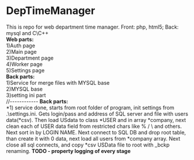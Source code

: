 # DepTimeManager
This is repo for web department time manager. Front: php, html5; Back: mysql and C\C++
<br>
<b>Web parts: </b><br>
1)Auth page <br>
2)Main page <br>
3)Department page<br>
4)Worker page<br>
5)Settings page <br>
<b>Back parts: </b><br>
1)Service for merge files with MYSQL base <br>
2)MYSQL base <br>
3)setting ini part <br>
//------------
<b>Back parts:</b><br>
  *1) service done, starts from root folder of program, init settings from .\settings.ini. Gets login/pass and address of SQL server and file with users data(*csv).
  Then load USdata to class *USER and in array *company, next clean each of USER data field from restricted chars like % / \ and others.
  Next sort in by LOGIN NAME. Next connect to SQL DB and drop root table, than create it with 0 data, next load all users from *company array. Next close all sql     connects, and copy *csv USData file to root with _bckp renaming. <b> TODO - property logging of every stage</b>
